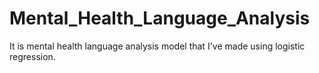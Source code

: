 # Mental_Health_Language_Analysis
It is mental health language analysis model that I've made using logistic regression.
